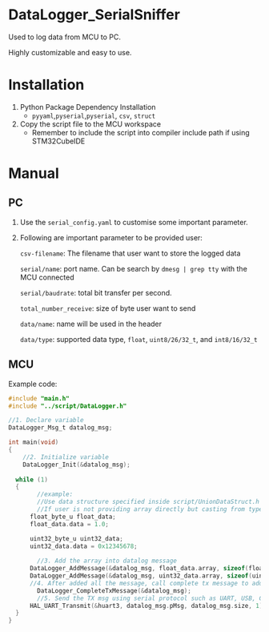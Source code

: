 # DataLogger_SerialSniffer

Used to log data from MCU to PC. 

Highly customizable and easy to use.

# Installation

1. Python Package Dependency Installation
    - `pyyaml`,`pyserial`,`pyserial`, `csv`, `struct`
2. Copy the script file to the MCU workspace
    - Remember to include the script into compiler include path if using STM32CubeIDE

# Manual

## PC

1. Use the `serial_config.yaml` to customise some important parameter.
2. Following are important parameter to be provided user:
    
    `csv-filename`: The filename that user want to store the logged data
    
    `serial/name`: port name. Can be search by `dmesg | grep tty` with the MCU connected
    
    `serial/baudrate`: total bit transfer per second.
    
    `total_number_receive`: size of byte user want to send
    
    `data/name`: name will be used in the header
    
    `data/type`: supported data type, `float`, `uint8/26/32_t`, and `int8/16/32_t`
    

## MCU

Example code:

```c
#include "main.h"
#include "../script/DataLogger.h"

//1. Declare variable
DataLogger_Msg_t datalog_msg;

int main(void)
{
	//2. Initialize variable
	DataLogger_Init(&datalog_msg);
 
  while (1)
  {
		//example:
		//Use data structure specified inside script/UnionDataStruct.h
		//If user is not providing array directly but casting from type other than uint8_t
	  float_byte_u float_data;
	  float_data.data = 1.0;

	  uint32_byte_u uint32_data;
	  uint32_data.data = 0x12345678;
		
		//3. Add the array into datalog message
	  DataLogger_AddMessage(&datalog_msg, float_data.array, sizeof(float_data.array));
	  DataLogger_AddMessage(&datalog_msg, uint32_data.array, sizeof(uint32_data.array));
	  //4. After added all the message, call complete tx message to add check to ensure data integrity
		DataLogger_CompleteTxMessage(&datalog_msg);
		//5. Send the TX msg using serial protocol such as UART, USB, CAN, etc
	  HAL_UART_Transmit(&huart3, datalog_msg.pMsg, datalog_msg.size, 1);
  }
}

```